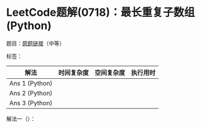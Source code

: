 # LeetCode题解(0718)：最长重复子数组(Python)

题目：[原题链接](https://leetcode-cn.com/problems/maximum-length-of-repeated-subarray/)（中等）

标签：

| 解法           | 时间复杂度 | 空间复杂度 | 执行用时 |
| -------------- | ---------- | ---------- | -------- |
| Ans 1 (Python) |            |            |          |
| Ans 2 (Python) |            |            |          |
| Ans 3 (Python) |            |            |          |

解法一（）：

